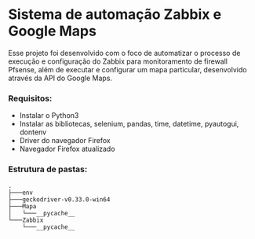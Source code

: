 # Sistema de automação Zabbix e Google Maps
Esse projeto foi desenvolvido com o foco de automatizar o processo de execução e configuração do Zabbix para monitoramento de firewall Pfsense,
além de executar e configurar um mapa particular, desenvolvido através da API do Google Maps.

### Requisitos:
- Instalar o Python3
- Instalar as bibliotecas, selenium, pandas, time, datetime, pyautogui, dontenv 
- Driver do navegador Firefox
- Navegador Firefox atualizado

### Estrutura de pastas:
```
.
├───env
├───geckodriver-v0.33.0-win64
├───Mapa
│   └───__pycache__
└───Zabbix
    └───__pycache__
```
